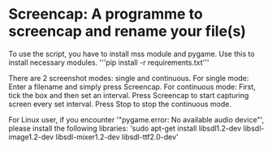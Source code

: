# Screencap: A programme to screencap and rename your file(s)
To use the script, you have to install mss module and pygame. Use this to install necessary modules.
'''pip install -r requirements.txt''' 

There are 2 screenshot modes: single and continuous. 
For single mode: Enter a filename and simply press Screencap.
For continuous mode: First, tick the box and then set an interval. Press Screencap to start capturing screen every set interval. Press Stop to stop the continuous mode.


For Linux user, if you encounter 
'"pygame.error: No available audio device"', 
please install the following libraries:
'sudo apt-get install libsdl1.2-dev libsdl-image1.2-dev libsdl-mixer1.2-dev libsdl-ttf2.0-dev'

